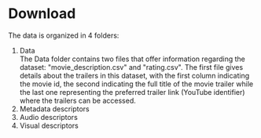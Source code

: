 # Download
The data is organized in 4 folders:
<ol>
  <li>Data</li> The Data folder contains two files that offer information regarding the dataset: "movie_description.csv" and "rating.csv". The first file gives details about the trailers in this dataset, with the first column indicating the movie id, the second indicating the full title of the movie trailer while the last one representing the preferred trailer link (YouTube identifier) where the trailers can be accessed.
  <li>Metadata descriptors</li>
  <li>Audio descriptors</li>
   <li>Visual descriptors</li>
</ol> 

